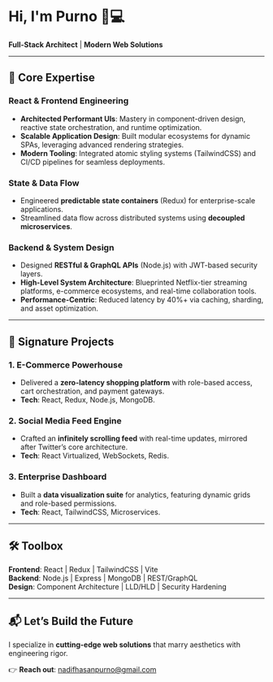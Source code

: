 # Hi, I'm Purno 👨💻  
**Full-Stack Architect** | **Modern Web Solutions**  

---

## 🚀 Core Expertise  

### **React & Frontend Engineering**  
- **Architected Performant UIs**: Mastery in component-driven design, reactive state orchestration, and runtime optimization.  
- **Scalable Application Design**: Built modular ecosystems for dynamic SPAs, leveraging advanced rendering strategies.  
- **Modern Tooling**: Integrated atomic styling systems (TailwindCSS) and CI/CD pipelines for seamless deployments.  

### **State & Data Flow**  
- Engineered **predictable state containers** (Redux) for enterprise-scale applications.  
- Streamlined data flow across distributed systems using **decoupled microservices**.  

### **Backend & System Design**  
- Designed **RESTful & GraphQL APIs** (Node.js) with JWT-based security layers.  
- **High-Level System Architecture**: Blueprinted Netflix-tier streaming platforms, e-commerce ecosystems, and real-time collaboration tools.  
- **Performance-Centric**: Reduced latency by 40%+ via caching, sharding, and asset optimization.  

---

## 🌟 Signature Projects  

### 1. E-Commerce Powerhouse  
- Delivered a **zero-latency shopping platform** with role-based access, cart orchestration, and payment gateways.  
- **Tech**: React, Redux, Node.js, MongoDB.  

### 2. Social Media Feed Engine  
- Crafted an **infinitely scrolling feed** with real-time updates, mirrored after Twitter’s core architecture.  
- **Tech**: React Virtualized, WebSockets, Redis.  

### 3. Enterprise Dashboard  
- Built a **data visualization suite** for analytics, featuring dynamic grids and role-based permissions.  
- **Tech**: React, TailwindCSS, Microservices.  

---

## 🛠️ Toolbox  
**Frontend**: React | Redux | TailwindCSS | Vite  
**Backend**: Node.js | Express | MongoDB | REST/GraphQL  
**Design**: Component Architecture | LLD/HLD | Security Hardening  

---

## 📬 Let’s Build the Future  
I specialize in **cutting-edge web solutions** that marry aesthetics with engineering rigor.  

👉 **Reach out**: nadifhasanpurno@gmail.com    
